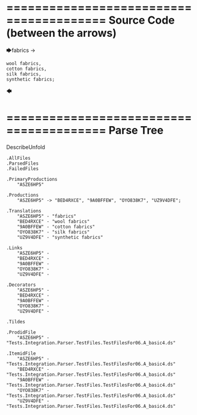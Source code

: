 ========================================
Source Code (between the arrows)
========================================

🡆fabrics ->

    wool fabrics,
    cotton fabrics,
    silk fabrics,
    synthetic fabrics;
🡄

========================================
Parse Tree
========================================
DescribeUnfold

    .AllFiles
    .ParsedFiles
    .FailedFiles

    .PrimaryProductions
        "ASZE6HP5" 

    .Productions
        "ASZE6HP5" -> "BED4RXCE", "9A0BFFEW", "OYO838K7", "UZ9V4DFE";

    .Translations
        "ASZE6HP5" - "fabrics"
        "BED4RXCE" - "wool fabrics"
        "9A0BFFEW" - "cotton fabrics"
        "OYO838K7" - "silk fabrics"
        "UZ9V4DFE" - "synthetic fabrics"

    .Links
        "ASZE6HP5" - 
        "BED4RXCE" - 
        "9A0BFFEW" - 
        "OYO838K7" - 
        "UZ9V4DFE" - 

    .Decorators
        "ASZE6HP5" - 
        "BED4RXCE" - 
        "9A0BFFEW" - 
        "OYO838K7" - 
        "UZ9V4DFE" - 

    .Tildes

    .ProdidFile
        "ASZE6HP5" - "Tests.Integration.Parser.TestFiles.TestFilesFor06.A_basic4.ds"

    .ItemidFile
        "ASZE6HP5" - "Tests.Integration.Parser.TestFiles.TestFilesFor06.A_basic4.ds"
        "BED4RXCE" - "Tests.Integration.Parser.TestFiles.TestFilesFor06.A_basic4.ds"
        "9A0BFFEW" - "Tests.Integration.Parser.TestFiles.TestFilesFor06.A_basic4.ds"
        "OYO838K7" - "Tests.Integration.Parser.TestFiles.TestFilesFor06.A_basic4.ds"
        "UZ9V4DFE" - "Tests.Integration.Parser.TestFiles.TestFilesFor06.A_basic4.ds"

